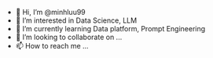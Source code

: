 - 👋 Hi, I’m @minhluu99
- 👀 I’m interested in Data Science, LLM
- 🌱 I’m currently learning Data platform, Prompt Engineering
- 💞️ I’m looking to collaborate on ...
- 📫 How to reach me ...

<!---
minhluu99/minhluu99 is a ✨ special ✨ repository because its `README.md` (this file) appears on your GitHub profile.
You can click the Preview link to take a look at your changes.
--->
